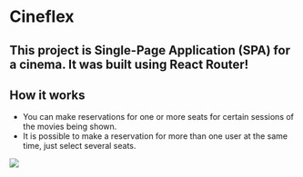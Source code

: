 # Cineflex

## This project is Single-Page Application (SPA) for a cinema. It was built using React Router!

## How it works

-   You can make reservations for one or more seats for certain sessions of the movies being shown.
-   It is possible to make a reservation for more than one user at the same time, just select several seats.

<img src="./src/assets/img/cineflex.png">
